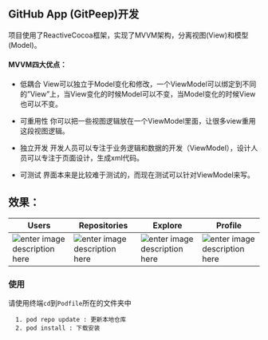 ## GitHub App (GitPeep)开发

项目使用了ReactiveCocoa框架，实现了MVVM架构，分离视图(View)和模型(Model)。

#### MVVM四大优点：
- 低耦合
View可以独立于Model变化和修改，一个ViewModel可以绑定到不同的”View”上，当View变化的时候Model可以不变，当Model变化的时候View也可以不变。

- 可重用性
你可以把一些视图逻辑放在一个ViewModel里面，让很多view重用这段视图逻辑。

- 独立开发
开发人员可以专注于业务逻辑和数据的开发（ViewModel），设计人员可以专注于页面设计，生成xml代码。

- 可测试
界面本来是比较难于测试的，而现在测试可以针对ViewModel来写。

## 效果：
Users | Repositories | Explore | Profile
----- | ------------ | ------- | -------
![enter image description here](https://github.com/tyih/GitPeep/blob/master/Images/IMG_1269.PNG)| ![enter image description here](https://github.com/tyih/GitPeep/blob/master/Images/IMG_1270.PNG)| ![enter image description here](https://github.com/tyih/GitPeep/blob/master/Images/IMG_1271.PNG)| ![enter image description here](https://github.com/tyih/GitPeep/blob/master/Images/IMG_1272.PNG)

### 使用
请使用终端`cd`到`Podfile`所在的文件夹中

```
  1. pod repo update : 更新本地仓库 
  2. pod install : 下载安装
```
